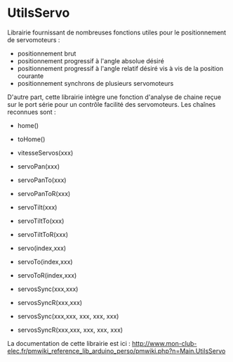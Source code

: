 UtilsServo
==========

Librairie fournissant de nombreuses fonctions utiles pour le positionnement de servomoteurs : 
* positionnement brut
* positionnement progressif à l'angle absolue désiré
* positionnement progressif à l'angle relatif désiré vis à vis de la position courante
* positionnement synchrons de plusieurs servomoteurs

D'autre part, cette librairie intègre une fonction d'analyse de chaine reçue sur le port série pour un contrôle facilité des servomoteurs. Les chaînes reconnues sont : 
* home() 
* toHome() 

* vitesseServos(xxx) 

* servoPan(xxx) 
* servoPanTo(xxx) 
* servoPanToR(xxx) 
* servoTilt(xxx) 
* servoTiltTo(xxx) 
* servoTiltToR(xxx) 

* servo(index,xxx) 
* servoTo(index,xxx) 
* servoToR(index,xxx) 

* servosSync(xxx,xxx) 
* servosSyncR(xxx,xxx) 

* servosSync(xxx,xxx, xxx, xxx, xxx) 
* servosSyncR(xxx,xxx, xxx, xxx, xxx) 

La documentation de cette librairie est ici : http://www.mon-club-elec.fr/pmwiki_reference_lib_arduino_perso/pmwiki.php?n=Main.UtilsServo
